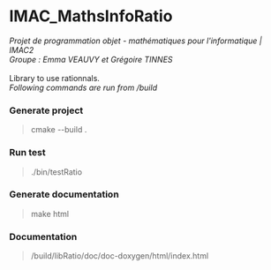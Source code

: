 # IMAC_MathsInfoRatio

<em>Projet de programmation objet - mathématiques pour l'informatique | IMAC2
<br>Groupe : Emma VEAUVY et Grégoire TINNES</em>
<br>
<br>Library to use rationnals. 
<br><em>Following commands are run from /build</em>

<h3><b>Generate project</b></h3>

> cmake --build .

<h3><b>Run test</b></h3>

> ./bin/testRatio

<h3><b>Generate documentation</b></h3>

> make html

<h3><b>Documentation</b></h3>

> /build/libRatio/doc/doc-doxygen/html/index.html
